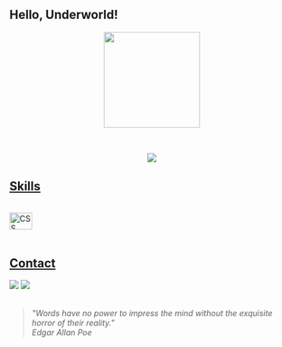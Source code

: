 ## Hello, Underworld!

<p align="center">
  <img height="169.5em" src="https://github.com/devitruvius/profile-pictures/blob/main/devitruvius-banner.png">
</p>
 <br>
 <div>
   <a href="https://github.com/devitruvius">
</div>

<p align="center">
  <img src="https://github-readme-streak-stats.herokuapp.com?user=devitruvius&theme=gotham&mode=weekly" />
</p>

## Skills
    
<div style="display: inline_block"><br>
  <img align="center" alt="CSS" height="30" width="40" src="https://cdn.jsdelivr.net/gh/devicons/devicon/icons/python/python-original.svg">
</div>
 
<br>
 
## Contact
 
<div> 
  <a href = "mailto:dev.vitruvius@gmail.com"><img src="https://img.shields.io/badge/-Gmail-%23333?style=for-the-badge&logo=gmail&logoColor=white" target="_blank"></a>
  <a href="https://www.linkedin.com/in/devitruvius" target="_blank"><img src="https://img.shields.io/badge/-LinkedIn-%230077B5?style=for-the-badge&logo=linkedin&logoColor=white" target="_blank"></a>
</div>
<br>

> *"Words have no power to impress the mind without the exquisite horror of their reality."*<br>
> *Edgar Allan Poe*

